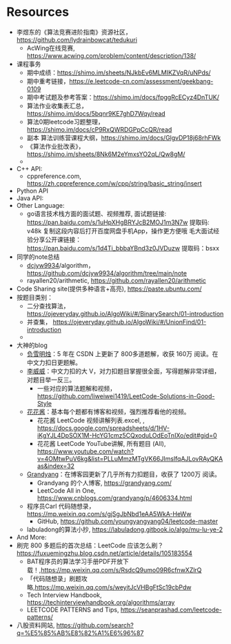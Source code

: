 # Resources



- 李煜东的《算法竞赛进阶指南》资源社区， https://github.com/lydrainbowcat/tedukuri
  - AcWing在线竞赛, https://www.acwing.com/problem/content/description/138/
- 课程事务
  - 期中成绩：https://shimo.im/sheets/NJkbEv6MLMIKZVqR/uNPds/
  - 期中重考链接，https://e.leetcode-cn.com/assessment/geekbang-0109
  - 期中考试题及参考答案：https://shimo.im/docs/fpggRcECyz4DnTUK/ 
  - 算法作业收集表汇总， https://shimo.im/docs/5bqnr9KE7ghD7Wqy/read
  - 算法0期leetcode习题整理，https://shimo.im/docs/cP9RxQWRDGPpCcQR/read
  - 副本 算法训练营课程大纲，https://shimo.im/docs/GlgvDP18j68rhFWk
  - 《算法作业批改表️》，https://shimo.im/sheets/8Nk6M2eYmxsYO2qL/Qw8gM/ 
  - 
- C++ API:
  - cppreference.com, https://zh.cppreference.com/w/cpp/string/basic_string/insert
- Python API
- Java API:
- Other Language:
  - go语言技术栈方面的面试题、视频推荐, 面试题链接: https://pan.baidu.com/s/1uHpXHgBRYJcB2MOJ1m3N7w 提取码: v48k 复制这段内容后打开百度网盘手机App，操作更方便哦
    毛大面试经验分享公开课链接：https://pan.baidu.com/s/1d4Ti_bbbaYBnd3z0JVDuzw 
    提取码：bsxx	
- 同学的note总结
  - [dcjyw9934](https://github.com/dcjyw9934)/algorithm，https://github.com/dcjyw9934/algorithm/tree/main/note
  - rayallen20/arithmetic, https://github.com/rayallen20/arithmetic
- Code Sharing site(提供多种语言+高亮), https://paste.ubuntu.com/
- 按题目类别：
  - 二分查找算法， https://ojeveryday.github.io/AlgoWiki/#/BinarySearch/01-introduction
  - 并查集， https://ojeveryday.github.io/AlgoWiki/#/UnionFind/01-introduction
  - 
- 大神的blog
  - [负雪明烛](https://blog.csdn.net/fuxuemingzhu)：5 年在 CSDN 上更新了 800多道题解，收获 160万 阅读。在中文力扣日更题解。
  - [李威威](https://liweiwei1419.gitee.io/leetcode-algo/)：中文力扣的大 V，对力扣题目掌握很全面，写得题解非常详细，对题目举一反三。
    - 一些对应的算法题解和视频，https://github.com/liweiwei1419/LeetCode-Solutions-in-Good-Style
  - [花花酱](https://zxi.mytechroad.com/blog/)：基本每个题都有博客和视频，强烈推荐看他的视频。
    - 花花酱 LeetCode 视频讲解列表.excel, , https://docs.google.com/spreadsheets/d/1HV-iKgYJL4DpSOX1M-HcYG1cmz5CQxoduLOdEoTnIXo/edit#gid=0
    - 花花酱 LeetCode YouTube讲解, 所有题目 (All), https://www.youtube.com/watch?v=4OMtwPuV6kg&list=PLLuMmzMTgVK66JImslfqAJLovRAyQKAas&index=32
  - [Grandyang](https://www.cnblogs.com/grandyang/)：在博客园更新了几乎所有力扣题目，收获了 1200万 阅读。
    - Grandyang 的个人博客, https://grandyang.com/
    - LeetCode All in One, https://www.cnblogs.com/grandyang/p/4606334.html
  - 程序员Carl 代码随想录，https://mp.weixin.qq.com/s/gjSgJbNbd1eAA5WkA-HeWw
    - GitHub, https://github.com/youngyangyang04/leetcode-master
  - labuladong的算法小抄, https://labuladong.gitbook.io/algo/mu-lu-ye-2
- And More:
- 刷完 800 多题后的首次总结：LeetCode 应该怎么刷？https://fuxuemingzhu.blog.csdn.net/article/details/105183554
  - BAT程序员的算法学习手册PDF开放下载！,https://mp.weixin.qq.com/s/RsdcQ9umo09R6cfnwXZlrQ
  - 「代码随想录」刷题攻略,https://mp.weixin.qq.com/s/weyitJcVHBgFtSc19cbPdw
  - Tech Interview Handbook, https://techinterviewhandbook.org/algorithms/array
  - LEETCODE PATTERNS and Tips, https://seanprashad.com/leetcode-patterns/
- 八股资料网站, https://github.com/search?q=%E5%85%AB%E8%82%A1%E6%96%87

